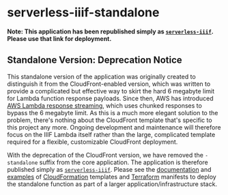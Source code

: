 # serverless-iiif-standalone

**Note: This application has been republished simply as [`serverless-iiif`](https://console.aws.amazon.com/lambda/home#/create/app?applicationId=arn:aws:serverlessrepo:us-east-1:625046682746:applications/serverless-iiif). Please use that link for deployment.**

## Standalone Version: Deprecation Notice

This standalone version of the application was originally created to distinguish it from the CloudFront-enabled version, which was written to provide a complicated but effective way to skirt the hard 6 megabyte limit for Lambda function response payloads. Since then, AWS has introduced [AWS Lambda response streaming](https://aws.amazon.com/blogs/compute/introducing-aws-lambda-response-streaming/), which uses chunked responses to bypass the 6 megabyte limit. As this is a much more elegant solution to the problem, there's nothing about the CloudFront template that's specific to this project any more. Ongoing development and maintenance will therefore focus on the IIIF Lambda itself rather than the large, complicated template required for a flexible, customizable CloudFront deployment.

With the deprecation of the CloudFront version, we have removed the `-standalone` suffix from the core application. The application is therefore published simply as [`serverless-iiif`](https://console.aws.amazon.com/lambda/home#/create/app?applicationId=arn:aws:serverlessrepo:us-east-1:625046682746:applications/serverless-iiif). Please see the [documentation](https://samvera.github.io/serverless-iiif/docs/quick-start/infrastructure) and [examples](https://github.com/samvera/serverless-iiif/tree/main/examples) of [CloudFormation](https://aws.amazon.com/cloudformation/) templates and [Terraform](https://terraform.io/) manifests to deploy the standalone function as part of a larger application/infrastructure stack.

